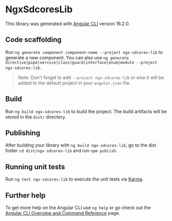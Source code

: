# NgxSdcoresLib

This library was generated with [Angular CLI](https://github.com/angular/angular-cli) version 16.2.0.

## Code scaffolding

Run `ng generate component component-name --project ngx-sdcores-lib` to generate a new component. You can also use `ng generate directive|pipe|service|class|guard|interface|enum|module --project ngx-sdcores-lib`.
> Note: Don't forget to add `--project ngx-sdcores-lib` or else it will be added to the default project in your `angular.json` file. 

## Build

Run `ng build ngx-sdcores-lib` to build the project. The build artifacts will be stored in the `dist/` directory.

## Publishing

After building your library with `ng build ngx-sdcores-lib`, go to the dist folder `cd dist/ngx-sdcores-lib` and run `npm publish`.

## Running unit tests

Run `ng test ngx-sdcores-lib` to execute the unit tests via [Karma](https://karma-runner.github.io).

## Further help

To get more help on the Angular CLI use `ng help` or go check out the [Angular CLI Overview and Command Reference](https://angular.io/cli) page.
